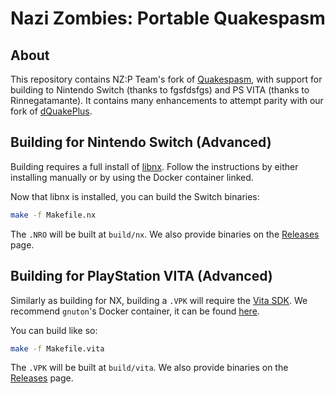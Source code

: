 # Nazi Zombies: Portable Quakespasm

## About
This repository contains NZ:P Team's fork of [Quakespasm](https://sourceforge.net/projects/quakespasm/), with support for building to Nintendo Switch (thanks to fgsfdsfgs) and PS VITA (thanks to Rinnegatamante). It contains many enhancements to attempt parity with our fork of [dQuakePlus](https://github.com/nzp-team/dquakeplus).

## Building for Nintendo Switch (Advanced)
Building requires a full install of [libnx](https://switchbrew.org/wiki/Setting_up_Development_Environment). Follow the instructions by either installing manually or by using the Docker container linked.

Now that libnx is installed, you can build the Switch binaries:
```bash
make -f Makefile.nx
```

The `.NRO` will be built at `build/nx`. We also provide binaries on the [Releases](https://github.com/nzp-team/quakespasm/releases/tag/bleeding-edge) page.

## Building for PlayStation VITA (Advanced)
Similarly as building for NX, building a `.VPK` will require the [Vita SDK](https://vitasdk.org/). We recommend `gnuton`'s Docker container, it can be found [here](https://hub.docker.com/r/gnuton/vitasdk-docker).

You can build like so:
```bash
make -f Makefile.vita
```

The `.VPK` will be built at `build/vita`. We also provide binaries on the [Releases](https://github.com/nzp-team/quakespasm/releases/tag/bleeding-edge) page.